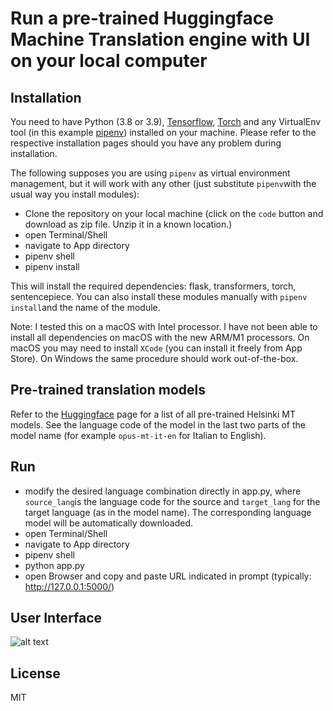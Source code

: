 # Run a pre-trained Huggingface Machine Translation engine with UI on your local computer

## Installation

You need to have Python (3.8 or 3.9), [Tensorflow](https://www.tensorflow.org/install), [Torch](https://pytorch.org/get-started/locally/) and any VirtualEnv tool (in this example [pipenv](https://pypi.org/project/pipenv/)) installed on your machine. Please refer to the respective installation pages should you have any problem during installation.

The following supposes you are using `pipenv` as virtual environment management, but it will work with any other (just substitute `pipenv`with the usual way you install modules):

- Clone the repository on your local machine (click on the `code` button and download as zip file. Unzip it in a known location.)
- open Terminal/Shell
- navigate to App directory
- pipenv shell
- pipenv install

This will install the required dependencies: flask, transformers, torch, sentencepiece. You can also install these modules manually with `pipenv install`and the name of the module.

Note: I tested this on a macOS with Intel processor. I have not been able to install all dependencies on macOS with the new ARM/M1 processors. On macOS you may need to install `XCode` (you can install it freely from App Store). On Windows the same procedure should work out-of-the-box.  

## Pre-trained translation models
Refer to the [Huggingface](https://huggingface.co/Helsinki-NLP) page for a list of all pre-trained Helsinki MT models. See the language code of the model in the last two parts of the model name (for example `opus-mt-it-en` for Italian to English).

## Run
- modify the desired language combination directly in app.py, where `source_lang`is the language code for the source and `target_lang` for the target language (as in the model name). The corresponding language model will be automatically downloaded.
- open Terminal/Shell
- navigate to App directory
- pipenv shell
- python app.py
- open Browser and copy and paste URL indicated in prompt (typically: http://127.0.0.1:5000/)

## User Interface

![alt text](screen.png?raw=true "User Interface")

## License
MIT
 
